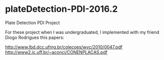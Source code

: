 # plateDetection-PDI-2016.2
Plate Detection PDI Project

For these project when I was undergraduated, I implemented with my friend Diogo Rodrigues this papers:

http://www.lbd.dcc.ufmg.br/colecoes/wvc/2010/0047.pdf
http://www2.ic.uff.br/~aconci/CONENPLACAS.pdf
